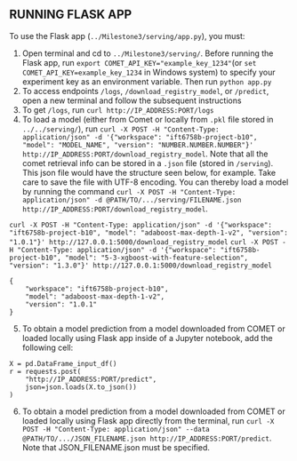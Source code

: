 <!-- Improved compatibility of back to top link: See: https://github.com/othneildrew/Best-README-Template/pull/73 -->
<a name="readme-top"></a>

<!-- CONTRIBUTING -->
## RUNNING FLASK APP

To use the Flask app (`../Milestone3/serving/app.py`), you must:

1. Open terminal and cd to `../Milestone3/serving/`. Before running the Flask app, run `export COMET_API_KEY="example_key_1234"`(or `set COMET_API_KEY=example_key_1234` in Windows system) to specify your experiment key as an environment variable. Then run `python app.py`
2. To access endpoints `/logs`, `/download_registry_model`, or `/predict`, open a new terminal and follow the subsequent instructions
3. To get `/logs`, run `curl http://IP_ADDRESS:PORT/logs`
4. To load a model (either from Comet or locally from `.pkl` file stored in `../../serving/`), run `curl -X POST -H "Content-Type: application/json" -d '{"workspace": "ift6758b-project-b10", "model": "MODEL_NAME", "version": "NUMBER.NUMBER.NUMBER"}' http://IP_ADDRESS:PORT/download_registry_model`. Note that all the comet retrieval info can be stored in a `.json` file (stored in `/serving`). This json file would have the structure seen below, for example. Take care to save the file with UTF-8 encoding. You can thereby load a model by running the command `curl -X POST -H "Content-Type: application/json" -d @PATH/TO/.../serving/FILENAME.json http://IP_ADDRESS:PORT/download_registry_model`. 

`curl -X POST -H "Content-Type: application/json" -d '{"workspace": "ift6758b-project-b10", "model": "adaboost-max-depth-1-v2", "version": "1.0.1"}' http://127.0.0.1:5000/download_registry_model`
`curl -X POST -H "Content-Type: application/json" -d '{"workspace": "ift6758b-project-b10", "model": "5-3-xgboost-with-feature-selection", "version": "1.3.0"}' http://127.0.0.1:5000/download_registry_model`
```
{
    "workspace": "ift6758b-project-b10",
    "model": "adaboost-max-depth-1-v2",
    "version": "1.0.1"
}
```
5. To obtain a model prediction from a model downloaded from COMET or loaded locally using Flask app inside of a Jupyter notebook, add the following cell:
```
X = pd.DataFrame_input_df()
r = requests.post(
    "http://IP_ADDRESS:PORT/predict", 
    json=json.loads(X.to_json())
)
```
6. To obtain a model prediction from a model downloaded from COMET or loaded locally using Flask app directly from the terminal, run `curl -X POST -H "Content-Type: application/json" --data @PATH/TO/.../JSON_FILENAME.json http://IP_ADDRESS:PORT/predict`. Note that JSON_FILENAME.json must be specified. 
